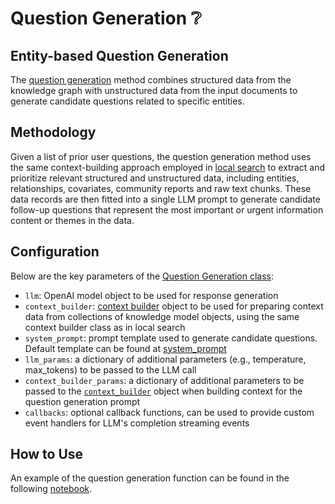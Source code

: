 # Question Generation ❔

## Entity-based Question Generation

The [question generation](https://github.com/microsoft/graphrag/blob/main//graphrag/query/question_gen/) method combines structured data from the knowledge graph with unstructured data from the input documents to generate candidate questions related to specific entities.

## Methodology
Given a list of prior user questions, the question generation method uses the same context-building approach employed in [local search](local_search.md) to extract and prioritize relevant structured and unstructured data, including entities, relationships, covariates, community reports and raw text chunks. These data records are then fitted into a single LLM prompt to generate candidate follow-up questions that represent the most important or urgent information content or themes in the data.

## Configuration

Below are the key parameters of the [Question Generation class](https://github.com/microsoft/graphrag/blob/main//graphrag/query/question_gen/local_gen.py):

* `llm`: OpenAI model object to be used for response generation
* `context_builder`: [context builder](https://github.com/microsoft/graphrag/blob/main//graphrag/query/structured_search/local_search/mixed_context.py) object to be used for preparing context data from collections of knowledge model objects, using the same context builder class as in local search
* `system_prompt`: prompt template used to generate candidate questions. Default template can be found at [system_prompt](https://github.com/microsoft/graphrag/blob/main//graphrag/query/question_gen/system_prompt.py)
* `llm_params`: a dictionary of additional parameters (e.g., temperature, max_tokens) to be passed to the LLM call
* `context_builder_params`: a dictionary of additional parameters to be passed to the [`context_builder`](https://github.com/microsoft/graphrag/blob/main//graphrag/query/structured_search/local_search/mixed_context.py) object when building context for the question generation prompt
* `callbacks`: optional callback functions, can be used to provide custom event handlers for LLM's completion streaming events

## How to Use

An example of the question generation function can be found in the following [notebook](../examples_notebooks/local_search.ipynb).
